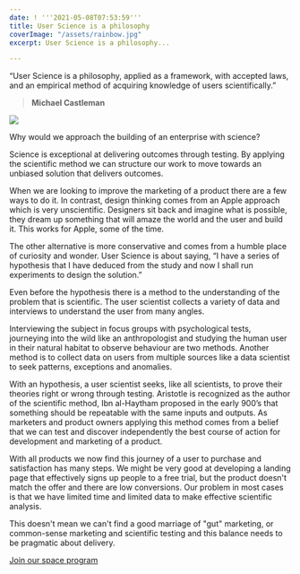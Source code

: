 ```yaml
---
date: ! '''2021-05-08T07:53:59'''
title: User Science is a philosophy
coverImage: "/assets/rainbow.jpg"
excerpt: User Science is a philosophy...

---
```

“User Science is a philosophy, applied as a framework, with accepted laws, and an empirical method of acquiring knowledge of users scientifically.”

> **Michael Castleman**

**![](/assets/michael.png)**

Why would we approach the building of an enterprise with science?

Science is exceptional at delivering outcomes through testing. By applying the scientific method we can structure our work to move towards an unbiased solution that delivers outcomes.

When we are looking to improve the marketing of a product there are a few ways to do it. In contrast, design thinking comes from an Apple approach which is very unscientific. Designers sit back and imagine what is possible, they dream up something that will amaze the world and the user  and build it. This works for Apple, some of the time.

The other alternative is more conservative and comes from a humble place of curiosity and wonder. User Science is about saying, “I have a series of hypothesis that I have deduced from the study and now I shall run experiments to design the solution.”

Even before the hypothesis there is a method to the understanding of the problem that is scientific. The user scientist collects a variety of data and interviews to understand the user from many angles.

Interviewing the subject in focus groups with psychological tests, journeying into the wild like an anthropologist and studying the human user in their natural habitat to observe behaviour are two methods. Another method is to collect data on users from multiple sources like a data scientist to seek patterns, exceptions and anomalies.

With an hypothesis, a user scientist seeks, like all scientists, to prove their theories right or wrong through testing. Aristotle is recognized as the author of the scientific method, Ibn al-Haytham proposed in the early 900’s  that something should be repeatable with the same inputs and outputs.  As marketers and product owners applying this method comes from a belief that we can test and discover independently the best course of action for development and marketing of a product.

With all products we now find this journey of a user to purchase and satisfaction has many steps. We might be very good at developing a landing page that effectively signs up people to a free trial, but the product doesn't match the offer and there are low conversions. Our problem in most cases is that we have limited time and limited data to make effective scientific analysis.

This doesn't mean we can't find a good marriage of "gut" marketing, or common-sense marketing and scientific testing and this balance needs to be pragmatic about delivery.

[Join our space program](http://userscience.org/space "Join space")